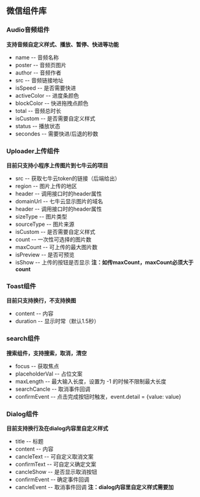 ## 微信组件库

### Audio音频组件
**支持音频自定义样式、播放、暂停、快进等功能**
 - name -- 音频名称
 - poster -- 音频页图片
 - author -- 音频作者
 - src -- 音频链接地址
 - isSpeed -- 是否需要快进
 - activeColor -- 进度条颜色
 - blockColor -- 快进拖拽点颜色
 - total -- 音频总时长
 - isCustom -- 是否需要自定义样式
 - status -- 播放状态
 - secondes -- 需要快进/后退的秒数

### Uploader上传组件
**目前只支持小程序上传图片到七牛云的项目**
 - src -- 获取七牛云token的链接（后端给出）
 - region -- 图片上传的地区
 - header -- 调用接口时的header属性
 - domainUrl -- 七牛云显示图片的域名
 - header -- 调用接口时的header属性
 - sizeType -- 图片类型
 - sourceType -- 图片来源
 - isCustom -- 是否需要自定义样式
 - count -- 一次性可选择的图片数
 - maxCount -- 可上传的最大图片数
 - isPreview -- 是否可预览
 - isShow -- 上传的按钮是否显示
**注：如传maxCount，maxCount必须大于count**
 
### Toast组件
**目前只支持换行，不支持换图**
 - content -- 内容
 - duration -- 显示时常（默认1.5秒）
 
### search组件
**搜索组件，支持搜索，取消，清空**
 - focus -- 获取焦点
 - placeholderVal -- 占位文案
 - maxLength -- 最大输入长度，设置为 -1 的时候不限制最大长度
 - searchCancle -- 取消事件回调
 - confirmEvent -- 点击完成按钮时触发，event.detail = {value: value}
 
### Dialog组件
**目前支持换行及在dialog内容里自定义样式**
 - title -- 标题
 - content -- 内容
 - cancleText -- 可自定义取消文案
 - confirmText -- 可自定义确定文案
 - cancleShow -- 是否显示取消按钮
 - confirmEvent -- 确定事件回调
 - cancleEvent -- 取消事件回调
**注：dialog内容里自定义样式需要加<view slot="content-description"></view>**


